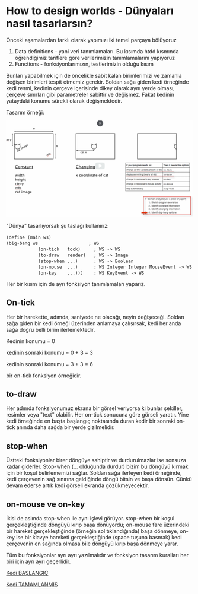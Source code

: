# How to design worlds - Dünyaları nasıl tasarlarsın?

Önceki aşamalardan farklı olarak yapımızı iki temel parçaya bölüyoruz
1. Data definitions - yani veri tanımlamaları. Bu kısımda htdd kısmında öğrendiğimiz tariflere göre verilerimizin tanımlamalarını yapıyoruz
2. Functions - fonksiyonlarımızın, testlerimizin olduğu kısım 

Bunları yapabilmek için de öncelikle sabit kalan birimlerimizi ve zamanla değişen birimleri tespit etmemiz gerekir. Soldan sağa giden kedi örneğinde kedi resmi, kedinin çerçeve içerisinde dikey olarak aynı yerde olması, çerçeve sınırları gibi parametreler sabittir ve değişmez. Fakat kedinin yataydaki konumu sürekli olarak değişmektedir. 

Tasarım örneği:

![tasarım ornegi](https://github.com/gokhangokcen1/OSSU-Journey/blob/main/01-Systematic-Program-Design/03a-How-to-Design-Worlds/02-domain-analysis.png?raw=true)

"Dünya" tasarlıyorsak şu taslağı kullanırız:

    (define (main ws)
    (big-bang ws                   ; WS
                (on-tick   tock)     ; WS -> WS
                (to-draw   render)   ; WS -> Image
                (stop-when ...)      ; WS -> Boolean
                (on-mouse  ...)      ; WS Integer Integer MouseEvent -> WS
                (on-key    ...)))    ; WS KeyEvent -> WS

Her bir kısım için de ayrı fonksiyon tanımlamaları yaparız. 

## On-tick 
Her bir harekette, adımda, saniyede ne olacağı, neyin değişeceği. Soldan sağa giden bir kedi örneği üzerinden anlamaya çalışırsak, kedi her anda sağa doğru belli birim ilerlemektedir. 

Kedinin konumu = 0

kedinin sonraki konumu = 0 + 3 = 3

kedinin sonraki konumu = 3 + 3 = 6

bir on-tick fonksiyon örneğidir. 

## to-draw
Her adımda fonksiyonumuz ekrana bir görsel veriyorsa ki bunlar şekiller, resimler veya "text" olabilir. Her on-tick sonucuna göre görseli yaratır. Yine kedi örneğinde en başta başlangıç noktasında duran kedir bir sonraki on-tick anında daha sağda bir yerde çizilmelidir. 

## stop-when 
Üstteki fonksiyonlar birer döngüye sahiptir ve durdurulmazlar ise sonsuza kadar giderler. Stop-when (... olduğunda durdur) bizim bu döngüyü kırmak için bir koşul belirlememizi sağlar. Soldan sağa ilerleyen kedi örneğinde, kedi çerçevenin sağ sınırına geldiğinde döngü bitsin ve başa dönsün. Çünkü devam ederse artık kedi görseli ekranda gözükmeyecektir. 

## on-mouse ve on-key
İkisi de aslında stop-when ile aynı işlevi görüyor. stop-when bir koşul gerçekleştiğinde döngüyü kırıp başa dönüyordu; on-mouse fare üzerindeki bir hareket gerçekleştiğinde (örneğin sol tıklandığında) başa dönmeye, on-key ise bir klavye hareketi gerçekleştiğinde (space tuşuna basmak) kedi çerçevenin en sağında olmasa bile döngüyü kırıp başa dönmeye yarar. 

Tüm bu fonksiyonlar ayrı ayrı yazılmalıdır ve fonksiyon tasarım kuralları her biri için ayrı ayrı geçerlidir. 

[Kedi BAŞLANGIÇ](https://github.com/gokhangokcen1/OSSU-Journey/blob/main/01-Systematic-Program-Design/03a-How-to-Design-Worlds/03-cat-done.rkt)

[Kedi TAMAMLANMIŞ](https://github.com/gokhangokcen1/OSSU-Journey/blob/main/01-Systematic-Program-Design/03a-How-to-Design-Worlds/01-cat.rkt)